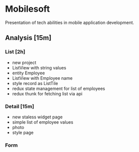 # Mobilesoft

Presentation of tech abilities in mobile application development.

## Analysis [15m]

### List [2h]

- new project
- ListView with string values
- entity Employee
- ListView with Employee name
- style record as ListTile
- redux state management for list of employees
- redux thunk for fetching list via api

### Detail [15m]

- new staless widget page
- simple list of employee values
- photo
- style page

### Form
